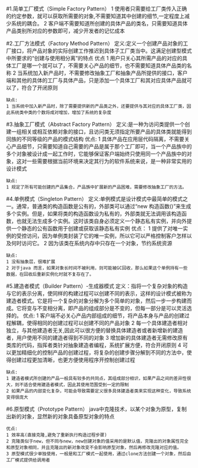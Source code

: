 #1.简单工厂模式（Simple Factory Pattern）
    1 使用者只需要给工厂类传入正确的约定参数，就可以获取所需要的对象,不需要知道其中创建的细节,一定程度上减少系统的耦合。
    2 客户端不需要知道所创建的具体产品的类名，只需要知道具体产品类别所对应的参数即可，减少开发者的记忆成本

#2.工厂方法模式（Factory Method Pattern）
    定义:定义一个创建产品对象的工厂接口，将产品对象的实际创建工作推迟到具体子工厂类当中。这满足创建型模式中所要求的“创建与使用相分离”的特点
    优点
    1 用户只关心其所需产品的对应的具体工厂是哪一个就可以了，不需要关心产品的细节，也不需要知道具体产品类的名称
    2 当系统加入新产品时，不需要修改抽象工厂和抽象产品所提供的接口，客户端和其他的具体的工厂与具体产品，只是添加一个具体工厂和其对应具体产品就可以了，符合了开闭原则

    缺点:
    1 当系统中加入新产品时，除了需要提供新的产品类之外，还要提供与其对应的具体工厂类，因此系统类中类的个数将成对增加，增加了系统的复杂度

#3.抽象工厂模式（Abstract Factory Pattern）
    定义:是一种为访问类提供一个创建一组相关或相互依赖对象的接口，且访问类无须指定所要产品的具体类就能得到同族的不同等级的产品的模式结构
    优点:
    1 具体产品在应用层代码隔离，不需要关心产品细节，只需要知道自己需要的产品是属于那个工厂即可，当一个产品族中的多个对象被设计成一起工作时，它能够保证客户端始终只使用同一个产品族中的对象，这对一些需要根据当前环境来决定其行为的软件系统来说，是一种非常实用的设计模式

    缺点:
    1 规定了所有可能创建的产品集合，产品族中扩展新的产品困难，需要修改抽象工厂的方法。

#4.单例模式（Singleton Pattern）
    定义:单例模式是设计模式中最简单的模式之一。通常，普通类的构造函数是公有的，外部类可以通过“new 构造函数()”来生成多个实例。但是，如果将类的构造函数设为私有的，外部类就无法调用该构造函数，也就无法生成多个实例。这时该类自身必须定义一个静态私有实例，并向外提供一个静态的公有函数用于创建或获取该静态私有实例
    优点：
    1 提供了对唯一实例的受控访问，因为单例类封装了它的唯一实例，所以它可以严格控制客户怎样以及何时访问它。
    2 因为该类在系统内存中只存在一个对象，节约系统资源

    缺点:
    1 没有抽象层，很难扩展
    2 对于java 而言，如果对象长时间不被利用，则可能被GC回收，那么如果这个单例持有一些数据，在回收后重新实例化时就不复存在了。

#5.建造者模式（Builder Pattern）-生成器模式
    定义：指将一个复杂对象的构造与它的表示分离，使同样的构建过程可以创建不同的表示，这样的设计模式被称为建造者模式。它是将一个复杂的对象分解为多个简单的对象，然后一步一步构建而成。它将变与不变相分离，即产品的组成部分是不变的，但每一部分是可以灵活选择的。
    优点:
    1 客户端不必关心产品内部组成的细节，将产品本身与产品的创建过程解耦，使得相同的创建过程可以创建不同的产品对象
    2 每一个具体建造者相对独立，与其他建造者无关,因此可以很方便的替换具体建造者或者新增新的建造者，用户使用不同的建造者得到不同的对象
    3 增加新的具体建造者无需修改原有类库的代码，指挥者类针对抽象建造者编程，系统扩展方便，符合开闭原则
    4 可以更加精细化的控制产品的创建过程，将复杂的创建步骤分解到不同的方法中，使得创建过程更加清晰，也更方便使用程序开控制创建过程
    
    缺点:
    1 建造者模式所创建的产品一般具有较多的共同点，其组成部分相识，如果产品之间的差异性很大，则不适合使用建造者模式，因此其使用范围受到一定的限制
    2 如果产品的内部变化复杂，可能会导致需要定义很多具体建造者类来实现这种变化，导致系统变得很庞大


#6.原型模式（Prototype Pattern）
    java中克隆技术，以某个对象为原型，复制出新的对象，显然新的对象具备原型对象的特点

    优点:
    1 效率高(直接克隆,避免了重新执行构造过程步骤)
    2 克隆类似于new，但不同与new，new创建对象的值采用的是默认值，克隆出的对象属性完全和原型对象相同，并且克隆出的新对象改变不会影响原型对象，然后再修改克隆对应的值。
    3 原型模式很少单独使用，一般是和工厂模式一起使用，通过clone方法创建一个对象，然后由工厂模式提供给调用者